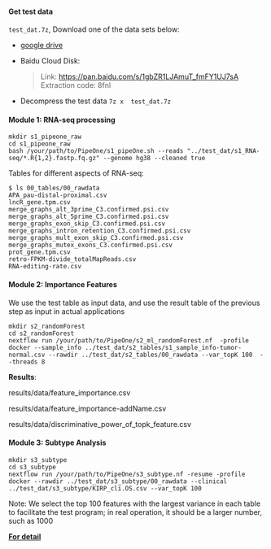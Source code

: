 
#### Get test data

 `test_dat.7z`, Download one of the data sets below:

* [google drive](https://drive.google.com/drive/folders/1XX9NgpUTRj4llgJq6dGen__-qq4qJ-c0?usp=sharing)

* Baidu Cloud Disk:

	>Link: https://pan.baidu.com/s/1gbZR1LJAmuT_fmFY1UJ7sA 
	>Extraction code: 8fnl


* Decompress the test data
`
7z x  test_dat.7z
`

#### Module 1: RNA-seq processing
```
mkdir s1_pipeone_raw
cd s1_pipeone_raw
bash /your/path/to/PipeOne/s1_pipeOne.sh --reads "../test_dat/s1_RNA-seq/*.R{1,2}.fastp.fq.gz" --genome hg38 --cleaned true
```

Tables for different aspects of RNA-seq:

```
$ ls 00_tables/00_rawdata
APA_pau-distal-proximal.csv
lncR_gene.tpm.csv
merge_graphs_alt_3prime_C3.confirmed.psi.csv
merge_graphs_alt_5prime_C3.confirmed.psi.csv
merge_graphs_exon_skip_C3.confirmed.psi.csv
merge_graphs_intron_retention_C3.confirmed.psi.csv
merge_graphs_mult_exon_skip_C3.confirmed.psi.csv
merge_graphs_mutex_exons_C3.confirmed.psi.csv
prot_gene.tpm.csv
retro-FPKM-divide_totalMapReads.csv
RNA-editing-rate.csv
```

#### Module 2: Importance Features
We use the test table as input data, and use the result table of the previous step as input in actual applications

```
mkdir s2_randomForest
cd s2_randomForest
nextflow run /your/path/to/PipeOne/s2_ml_randomForest.nf  -profile docker --sample_info ../test_dat/s2_tables/s1_sample_info-tumor-normal.csv --rawdir ../test_dat/s2_tables/00_rawdata --var_topK 100  --threads 8
```

__Results__:

results/data/feature_importance.csv

results/data/feature_importance-addName.csv

results/data/discriminative_power_of_topk_feature.csv 

#### Module 3: Subtype Analysis
```
mkdir s3_subtype
cd s3_subtype
nextflow run /your/path/to/PipeOne/s3_subtype.nf -resume -profile docker --rawdir ../test_dat/s3_subtype/00_rawdata --clinical ../test_dat/s3_subtype/KIRP_cli.OS.csv --var_topK 100
```
Note: We select the top 100 features with the largest variance in each table to facilitate the test program; in real operation, it should be a larger number, such as 1000

__[For detail](../documentation/doc_s1)__
